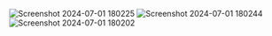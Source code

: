 ![Screenshot 2024-07-01 180225](https://github.com/LokeshBharambe/password-generator-python/assets/95558847/89362001-d847-4b81-9670-7744d466e601)
![Screenshot 2024-07-01 180244](https://github.com/LokeshBharambe/password-generator-python/assets/95558847/bbf81fd5-adbd-4aab-af13-879ae6792bec)
![Screenshot 2024-07-01 180202](https://github.com/LokeshBharambe/password-generator-python/assets/95558847/6b972ef9-54d0-48ea-8067-1fd4b11af72d)
